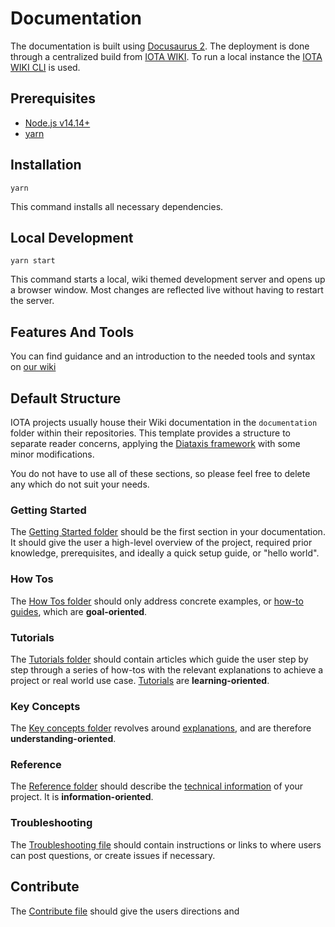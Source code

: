# Documentation

The documentation is built using [Docusaurus 2](https://docusaurus.io/). The deployment is done through a centralized build from [IOTA WIKI](https://github.com/iota-community/iota-wiki). To run a local instance the [IOTA WIKI CLI](https://github.com/iota-community/iota-wiki-cli) is used.

## Prerequisites

- [Node.js v14.14+](https://nodejs.org/en/)
- [yarn](https://yarnpkg.com/getting-started/install)

## Installation

```console
yarn
```

This command installs all necessary dependencies.

## Local Development

```console
yarn start
```

This command starts a local, wiki themed development server and opens up a browser window. Most changes are reflected live without having to restart the server.

## Features And Tools

You can find guidance and an introduction to the needed tools and syntax on [our wiki](https://wiki.iota.org/participate/contribute-to-wiki/for_devs/developer_guide)


## Default Structure

IOTA projects usually house their Wiki documentation in the `documentation` folder within their repositories. This
template provides a structure to separate reader concerns, applying the [Diataxis framework](https://diataxis.fr/) with
some minor modifications.

You do not have to use all of these sections, so please feel free to delete any which do not suit your needs.

### Getting Started

The [Getting Started folder](documentation/getting_started/_README.md) should be the first section in your documentation. It should give the user a high-level overview of the project, required prior knowledge, prerequisites, and ideally a quick setup guide, or "hello world".

### How Tos

The [How Tos folder](documentation/how_tos/_README.md) should only address concrete examples, or [how-to guides](https://diataxis.fr/how-to-guides/), which are **goal-oriented**.

### Tutorials

The [Tutorials folder](documentation/tutorials/_README.md) should contain articles which guide the user step by step through a series of how-tos with the relevant explanations to achieve a project or real world use case. [Tutorials](https://diataxis.fr/tutorials/) are **learning-oriented**.

### Key Concepts

The [Key concepts folder](documentation/key_concepts/_README.md) revolves around [explanations](https://diataxis.fr/explanation/), and are therefore **understanding-oriented**.

### Reference

The [Reference folder](documentation/reference/_README.md) should describe the [technical information](https://diataxis.fr/reference/) of your project. It is **information-oriented**.

### Troubleshooting

The [Troubleshooting file](documentation/troubleshooting.md) should contain instructions or links to where users can post questions, or create issues if necessary.

## Contribute

The [Contribute file](documentation/contribute.md) should give the users directions and 
